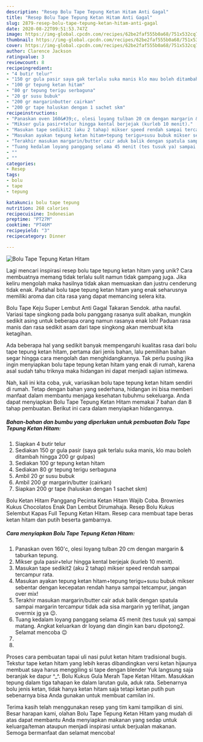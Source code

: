 ```yaml
---
description: "Resep Bolu Tape Tepung Ketan Hitam Anti Gagal"
title: "Resep Bolu Tape Tepung Ketan Hitam Anti Gagal"
slug: 2879-resep-bolu-tape-tepung-ketan-hitam-anti-gagal
date: 2020-08-22T09:51:53.747Z
image: https://img-global.cpcdn.com/recipes/62be2faf555b0a68/751x532cq70/bolu-tape-tepung-ketan-hitam-foto-resep-utama.jpg
thumbnail: https://img-global.cpcdn.com/recipes/62be2faf555b0a68/751x532cq70/bolu-tape-tepung-ketan-hitam-foto-resep-utama.jpg
cover: https://img-global.cpcdn.com/recipes/62be2faf555b0a68/751x532cq70/bolu-tape-tepung-ketan-hitam-foto-resep-utama.jpg
author: Clarence Jackson
ratingvalue: 3
reviewcount: 8
recipeingredient:
- "4 butir telur"
- "150 gr gula pasir saya gak terlalu suka manis klo mau boleh ditambah hingga 200 gr gulpas"
- "100 gr tepung ketan hitam"
- "80 gr tepung terigu serbaguna"
- "20 gr susu bubuk"
- "200 gr margarinbutter cairkan"
- "200 gr tape haluskan dengan 1 sachet skm"
recipeinstructions:
- "Panaskan oven 160&#39;c, olesi loyang tulban 20 cm dengan margarin &amp; taburkan tepung."
- "Mikser gula pasir+telur hingga kental berjejak (kurleb 10 menit)."
- "Masukan tape sedikit2 (aku 2 tahap) mikser speed rendah sampai tercampur rata."
- "Masukan ayakan tepung ketan hitam+tepung terigu+susu bubuk mikser sebentar dengan kecepatan rendah hanya sampai tetcampur, jangan over mix!"
- "Terakhir masukan margarin/butter cair aduk balik dengan spatula sampai margarin tercampur tidak ada sisa margarin yg terlihat, jangan overmix jg ya 😉."
- "Tuang kedalam loyang panggang selama 45 menit (tes tusuk ya) sampai matang. Angkat keluarkan dr loyang dan dingin kan baru dipotong2. Selamat mencoba 😉"
- ""
- ""
categories:
- Resep
tags:
- bolu
- tape
- tepung

katakunci: bolu tape tepung 
nutrition: 268 calories
recipecuisine: Indonesian
preptime: "PT27M"
cooktime: "PT46M"
recipeyield: "3"
recipecategory: Dinner

---
```



![Bolu Tape Tepung Ketan Hitam](https://img-global.cpcdn.com/recipes/62be2faf555b0a68/751x532cq70/bolu-tape-tepung-ketan-hitam-foto-resep-utama.jpg)

Lagi mencari inspirasi resep bolu tape tepung ketan hitam yang unik? Cara membuatnya memang tidak terlalu sulit namun tidak gampang juga. Jika keliru mengolah maka hasilnya tidak akan memuaskan dan justru cenderung tidak enak. Padahal bolu tape tepung ketan hitam yang enak seharusnya memiliki aroma dan cita rasa yang dapat memancing selera kita.

Bolu Tape Keju Super Lembut Anti Gagal Takaran Sendok. atha naufal. Variasi tape singkong pada bolu panggang rasanya sulit abaikan, mungkin sedikit asing untuk beberapa orang namun rasanya enak loh! Paduan rasa manis dan rasa sedikit asam dari tape singkong akan membuat kita ketagihan.

Ada beberapa hal yang sedikit banyak mempengaruhi kualitas rasa dari bolu tape tepung ketan hitam, pertama dari jenis bahan, lalu pemilihan bahan segar hingga cara mengolah dan menghidangkannya. Tak perlu pusing jika ingin menyiapkan bolu tape tepung ketan hitam yang enak di rumah, karena asal sudah tahu triknya maka hidangan ini dapat menjadi sajian istimewa.


Nah, kali ini kita coba, yuk, variasikan bolu tape tepung ketan hitam sendiri di rumah. Tetap dengan bahan yang sederhana, hidangan ini bisa memberi manfaat dalam membantu menjaga kesehatan tubuhmu sekeluarga. Anda dapat menyiapkan Bolu Tape Tepung Ketan Hitam memakai 7 bahan dan 8 tahap pembuatan. Berikut ini cara dalam menyiapkan hidangannya.

<!--inarticleads1-->

##### Bahan-bahan dan bumbu yang diperlukan untuk pembuatan Bolu Tape Tepung Ketan Hitam:

1. Siapkan 4 butir telur
1. Sediakan 150 gr gula pasir (saya gak terlalu suka manis, klo mau boleh ditambah hingga 200 gr gulpas)
1. Sediakan 100 gr tepung ketan hitam
1. Sediakan 80 gr tepung terigu serbaguna
1. Ambil 20 gr susu bubuk
1. Ambil 200 gr margarin/butter (cairkan)
1. Siapkan 200 gr tape (haluskan dengan 1 sachet skm)


Bolu Ketan Hitam Panggang Pecinta Ketan Hitam Wajib Coba. Brownies Kukus Chocolatos Enak Dan Lembut Dirumahaja. Resep Bolu Kukus Selembut Kapas Full Tepung Ketan Hitam. Resep cara membuat tape beras ketan hitam dan putih beserta gambarnya. 

<!--inarticleads2-->

##### Cara menyiapkan Bolu Tape Tepung Ketan Hitam:

1. Panaskan oven 160&#39;c, olesi loyang tulban 20 cm dengan margarin &amp; taburkan tepung.
1. Mikser gula pasir+telur hingga kental berjejak (kurleb 10 menit).
1. Masukan tape sedikit2 (aku 2 tahap) mikser speed rendah sampai tercampur rata.
1. Masukan ayakan tepung ketan hitam+tepung terigu+susu bubuk mikser sebentar dengan kecepatan rendah hanya sampai tetcampur, jangan over mix!
1. Terakhir masukan margarin/butter cair aduk balik dengan spatula sampai margarin tercampur tidak ada sisa margarin yg terlihat, jangan overmix jg ya 😉.
1. Tuang kedalam loyang panggang selama 45 menit (tes tusuk ya) sampai matang. Angkat keluarkan dr loyang dan dingin kan baru dipotong2. Selamat mencoba 😉
1. 
1. 


Proses cara pembuatan tapai uli nasi pulut ketan hitam tradisional bugis. Tekstur tape ketan hitam yang lebih keras dibandingkan versi ketan hijaunya membuat saya harus menggiling si tape dengan blender Yuk langsung saja beranjak ke dapur ^_^. Bolu Kukus Gula Merah Tape Ketan Hitam. Masukkan tepung dalam tiga tahapan ke dalam larutan gula, aduk rata. Sebenarnya bolu jenis ketan, tidak hanya ketan hitam saja tetapi ketan putih pun sebenarnya bisa Anda gunakan untuk membuat camilan ini. 

Terima kasih telah menggunakan resep yang tim kami tampilkan di sini. Besar harapan kami, olahan Bolu Tape Tepung Ketan Hitam yang mudah di atas dapat membantu Anda menyiapkan makanan yang sedap untuk keluarga/teman ataupun menjadi inspirasi untuk berjualan makanan. Semoga bermanfaat dan selamat mencoba!
